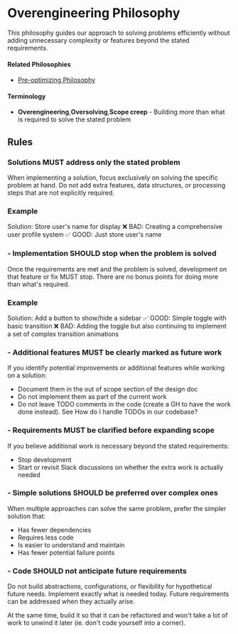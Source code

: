 # Overengineering Philosophy
This philosophy guides our approach to solving problems efficiently without adding unnecessary complexity or features beyond the stated requirements.

#### Related Philosophies
- [Pre-optimizing Philosophy](/contributingGuides/philosophies/PREOPTIMIZING.md)

#### Terminology
- **Overengineering**,**Oversolving**,**Scope creep**  - Building more than what is required to solve the stated problem

## Rules

### Solutions MUST address only the stated problem
When implementing a solution, focus exclusively on solving the specific problem at hand. Do not add extra features, data structures, or processing steps that are not explicitly required.

### Example
Solution: Store user's name for display
❌ BAD: Creating a comprehensive user profile system
✅ GOOD: Just store user's name

### - Implementation SHOULD stop when the problem is solved
Once the requirements are met and the problem is solved, development on that feature or fix MUST stop. There are no bonus points for doing more than what's required.

### Example
Solution: Add a button to show/hide a sidebar
✅ GOOD: Simple toggle with basic transition
❌ BAD: Adding the toggle but also continuing to implement a set of complex transition animations

### - Additional features MUST be clearly marked as future work
If you identify potential improvements or additional features while working on a solution:
- Document them in the out of scope section of the design doc 
- Do not implement them as part of the current work
- Do not leave TODO comments in the code (create a GH to have the work done instead). See How do I handle TODOs in our codebase?

### - Requirements MUST be clarified before expanding scope
If you believe additional work is necessary beyond the stated requirements:
- Stop development
- Start or revisit Slack discussions on whether the extra work is actually needed

### - Simple solutions SHOULD be preferred over complex ones
When multiple approaches can solve the same problem, prefer the simpler solution that:
- Has fewer dependencies
- Requires less code
- Is easier to understand and maintain
- Has fewer potential failure points

### - Code SHOULD not anticipate future requirements
Do not build abstractions, configurations, or flexibility for hypothetical future needs. Implement exactly what is needed today. Future requirements can be addressed when they actually arise.

At the same time, build it so that it can be refactored and won't take a lot of work to unwind it later (ie. don't code yourself into a corner).
